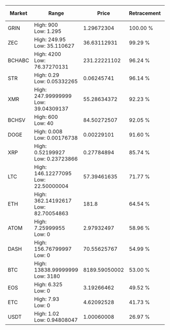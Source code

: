 | Market | Range | Price| Retracement | Doubles to 50% |
| --- | --- | --- | --- | --- |
| GRIN | High: 900<br />Low: 1.295 | 1.29672304 | 100.00 % | 347.53 |
| ZEC | High: 249.95<br />Low: 35.110627 | 36.63112931 | 99.29 % | 3.89 |
| BCHABC | High: 4200<br />Low: 76.37270131 | 231.22221102 | 96.24 % | 9.25 |
| STR | High: 0.29<br />Low: 0.05332265 | 0.06245741 | 96.14 % | 2.75 |
| XMR | High: 247.99999999<br />Low: 39.04309137 | 55.28634372 | 92.23 % | 2.60 |
| BCHSV | High: 600<br />Low: 40 | 84.50272507 | 92.05 % | 3.79 |
| DOGE | High: 0.008<br />Low: 0.00176738 | 0.00229101 | 91.60 % | 2.13 |
| XRP | High: 0.52199927<br />Low: 0.23723866 | 0.27784894 | 85.74 % | 1.37 |
| LTC | High: 146.12277095<br />Low: 22.50000004 | 57.39461635 | 71.77 % | 1.47 |
| ETH | High: 362.14192617<br />Low: 82.70054863 | 181.8 | 64.54 % | 1.22 |
| ATOM | High: 7.25999955<br />Low: 0 | 2.97932497 | 58.96 % | 1.22 |
| DASH | High: 156.76799997<br />Low: 0 | 70.55625767 | 54.99 % | 1.11 |
| BTC | High: 13838.99999999<br />Low: 3180 | 8189.59050002 | 53.00 % | 1.04 |
| EOS | High: 6.325<br />Low: 0 | 3.19266462 | 49.52 % | 0.00 |
| ETC | High: 7.93<br />Low: 0 | 4.62092528 | 41.73 % | 0.00 |
| USDT | High: 1.02<br />Low: 0.94808047 | 1.00060008 | 26.97 % | 0.00 |

